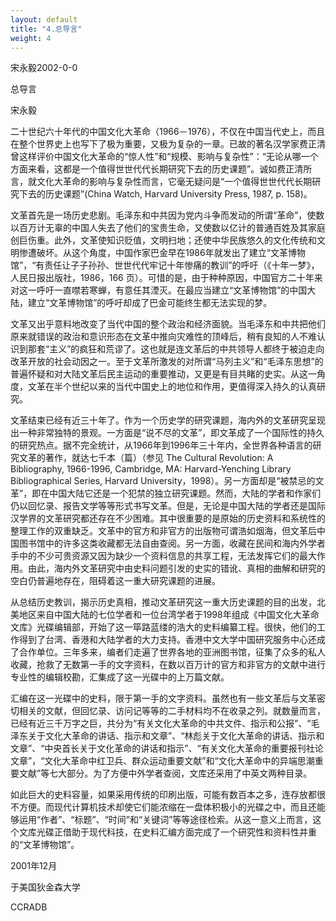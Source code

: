 ```yaml
---
layout: default
title: "4.总导言"
weight: 4
---
```


宋永毅2002-0-0

总导言

宋永毅

二十世纪六十年代的中国文化大革命（1966－1976），不仅在中国当代史上，而且在整个世界史上也写下了极为重要，又极为复杂的一章。已故的著名汉学家费正清曾这样评价中国文化大革命的“惊人性”和“规模、影响与复杂性”：“无论从哪一个方面来看，这都是一个值得世世代代长期研究下去的历史课题”。诚如费正清所言，就文化大革命的影响与复杂性而言，它毫无疑问是“一个值得世世代代长期研究下去的历史课题”(China Watch, Harvard University Press, 1987, p. 158)。

文革首先是一场历史悲剧。毛泽东和中共因为党内斗争而发动的所谓“革命”，使数以百万计无辜的中国人失去了他们的宝贵生命，又使数以亿计的普通百姓及其家庭创巨伤重。此外，文革使知识贬值，文明扫地；还使中华民族悠久的文化传统和文明惨遭破坏。从这个角度，中国作家巴金早在1986年就发出了建立“文革博物馆”，“有责任让子子孙孙、世世代代牢记十年惨痛的教训”的呼吁（《十年一梦》，人民日报出版社，1986，166 页）。可惜的是，由于种种原因，中国官方二十年来对这一呼吁一直噤若寒蝉，有意任其湮灭。在最应当建立“文革博物馆”的中国大陆，建立“文革博物馆”的呼吁却成了巴金可能终生都无法实现的梦。

文革又出乎意料地改变了当代中国的整个政治和经济面貌。当毛泽东和中共把他们原来就错误的政治和意识形态在文革中推向灾难性的顶峰后，稍有良知的人不难认识到那套“主义”的疯狂和荒谬了。这也就是连文革后的中共领导人都终于被迫走向改革开放的社会动因之一。至于文革所激发的对所谓“马列主义”和“毛泽东思想”的普遍怀疑和对大陆文革后民主运动的重要推动，又更是有目共睹的史实。从这一角度，文革在半个世纪以来的当代中国史上的地位和作用，更值得深入持久的认真研究。

文革结束已经有近三十年了。作为一个历史学的研究课题，海内外的文革研究呈现出一种非常独特的景观。一方面是“说不尽的文革”，即文革成了一个国际性的持久的研究热点。据不完全统计，从1966年到1996年三十年内，全世界各种语言的研究文革的著作，就达七千本（篇）（参见 The Cultural Revolution: A Bibliography, 1966-1996, Cambridge, MA: Harvard-Yenching Library Bibliographical Series, Harvard University，1998）。另一方面却是“被禁忌的文革”，即在中国大陆它还是一个犯禁的独立研究课题。然而，大陆的学者和作家们仍以回忆录、报告文学等等形式书写文革。但是，无论是中国大陆的学者还是国际汉学界的文革研究都还存在不少困难。其中很重要的是原始的历史资料和系统性的整理工作的双重缺乏。文革中的官方和非官方的出版物可谓浩如烟海，但文革后中国图书馆中的许多这类收藏都无法自由查阅。另一方面，收藏在民间和海内外学者手中的不少可贵资源又因为缺少一个资料信息的共享工程，无法发挥它们的最大作用。由此，海内外文革研究中由史料问题引发的史实的错讹、真相的曲解和研究的空白仍普遍地存在，阻碍着这一重大研究课题的进展。

从总结历史教训，揭示历史真相，推动文革研究这一重大历史课题的目的出发，北美地区来自中国大陆的七位学者和一位台湾学者于1998年组成《中国文化大革命文库》光碟编辑部，开始了这一筚路蓝缕的浩大的史料编纂工程。很快，他们的工作得到了台湾、香港和大陆学者的大力支持。香港中文大学中国研究服务中心还成了合作单位。三年多来，编者们走遍了世界各地的亚洲图书馆，征集了众多的私人收藏，抢救了无数第一手的文字资料，在数以百万计的官方和非官方的文献中进行专业性的编辑校勘，汇集成了这一光碟中的上万篇文献。

汇编在这一光碟中的史料，限于第一手的文字资料。虽然也有一些文革后与文革密切相关的文献，但回忆录、访问记等等的二手材料均不在收录之列。就数量而言，已经有近三千万字之巨，共分为“有关文化大革命的中共文件、指示和公报”、“毛泽东关于文化大革命的讲话、指示和文章”、“林彪关于文化大革命的讲话、指示和文章”、“中央首长关于文化革命的讲话和指示”、“有关文化大革命的重要报刊社论文章”，“文化大革命中红卫兵、群众运动重要文献”和“文化大革命中的异端思潮重要文献”等七大部分。为了方便中外学者查阅，文库还采用了中英文两种目录。

如此巨大的史料容量，如果采用传统的印刷出版，可能有数百本之多，连存放都很不方便。而现代计算机技术却使它们能浓缩在一盘体积极小的光碟之中，而且还能够运用“作者”、“标题”、“时间”和“关键词”等等途径检索。从这一意义上而言，这个文库光碟正借助于现代科技，在史料汇编方面完成了一个研究性和资料性并重的“文革博物馆”。

2001年12月

于美国狄金森大学

CCRADB

